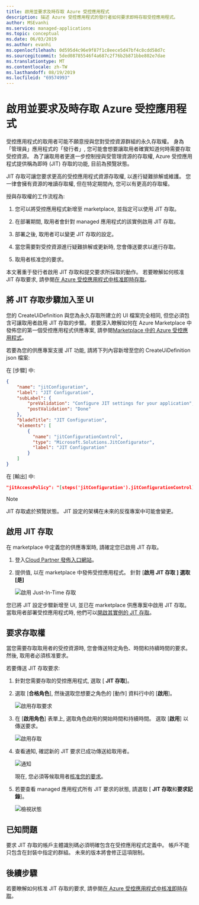```yaml
---
title: 啟用並要求及時存取 Azure 受控應用程式
description: 描述 Azure 受控應用程式的發行者如何要求即時存取受控應用程式。
author: MSEvanhi
ms.service: managed-applications
ms.topic: conceptual
ms.date: 06/03/2019
ms.author: evanhi
ms.openlocfilehash: 0d595d4c96e9f87f1c8eece5d47bf4c8cdd58d7c
ms.sourcegitcommit: 5ded08785546f4a687c2f76b2b871bbe802e7dae
ms.translationtype: MT
ms.contentlocale: zh-TW
ms.lasthandoff: 08/19/2019
ms.locfileid: "69574993"
---
```

# <a name="enable-and-request-just-in-time-access-for-azure-managed-applications"></a>啟用並要求及時存取 Azure 受控應用程式

受控應用程式的取用者可能不願意授與您對受控資源群組的永久存取權。 身為「管理員」應用程式的「發行者」, 您可能會想要讓取用者確實知道何時需要存取受控資源。 為了讓取用者更進一步控制授與受管理資源的存取權, Azure 受控應用程式提供稱為即時 (JIT) 存取的功能, 目前為預覽狀態。

JIT 存取可讓您要求更高的受控應用程式資源存取權, 以進行疑難排解或維護。 您一律會擁有資源的唯讀存取權, 但在特定期間內, 您可以有更高的存取權。

授與存取權的工作流程為:

1. 您可以將受控應用程式新增至 marketplace, 並指定可以使用 JIT 存取。

1. 在部署期間, 取用者會針對 managed 應用程式的該實例啟用 JIT 存取。

1. 部署之後, 取用者可以變更 JIT 存取的設定。

1. 當您需要對受控資源進行疑難排解或更新時, 您會傳送要求以進行存取。

1. 取用者核准您的要求。

本文著重于發行者啟用 JIT 存取和提交要求所採取的動作。 若要瞭解如何核准 JIT 存取要求, 請參閱[在 Azure 受控應用程式中核准即時存取](approve-just-in-time-access.md)。

## <a name="add-jit-access-step-to-ui"></a>將 JIT 存取步驟加入至 UI

您的 CreateUiDefinition 與您為永久存取所建立的 UI 檔案完全相同, 但您必須包含可讓取用者啟用 JIT 存取的步驟。 若要深入瞭解如何在 Azure Marketplace 中發佈您的第一個受控應用程式供應專案, 請參閱[Marketplace 中的 Azure 受控應用程式](publish-marketplace-app.md)。

若要為您的供應專案支援 JIT 功能, 請將下列內容新增至您的 CreateUiDefinition json 檔案:

在 [步驟] 中:

```json
{
    "name": "jitConfiguration",
    "label": "JIT Configuration",
    "subLabel": {
        "preValidation": "Configure JIT settings for your application",
        "postValidation": "Done"
    },
    "bladeTitle": "JIT Configuration",
    "elements": [
        {
          "name": "jitConfigurationControl",
          "type": "Microsoft.Solutions.JitConfigurator",
          "label": "JIT Configuration"
        }
    ]
}
```
 
在 [輸出] 中:

```json
"jitAccessPolicy": "[steps('jitConfiguration').jitConfigurationControl]"
```

> [!NOTE]
> JIT 存取處於預覽狀態。 JIT 設定的架構在未來的反復專案中可能會變更。

## <a name="enable-jit-access"></a>啟用 JIT 存取

在 marketplace 中定義您的供應專案時, 請確定您已啟用 JIT 存取。

1. 登入[Cloud Partner 發佈入口網站](https://cloudpartner.azure.com)。

1. 提供值, 以在 marketplace 中發佈受控應用程式。 針對 [**啟用 JIT 存取** **] 選取 [是]**

   ![啟用 Just-In-Time 存取](./media/request-just-in-time-access/marketplace-enable.png)

您已將 JIT 設定步驟新增至 UI, 並已在 marketplace 供應專案中啟用 JIT 存取。 當取用者部署受控應用程式時, 他們可以[開啟其實例的 JIT 存取](approve-just-in-time-access.md#enable-during-deployment)。

## <a name="request-access"></a>要求存取權

當您需要存取取用者的受控資源時, 您會傳送特定角色、時間和持續時間的要求。 然後, 取用者必須核准要求。

若要傳送 JIT 存取要求:

1. 針對您需要存取的受控應用程式, 選取 [ **JIT 存取**]。

1. 選取 [**合格角色**], 然後選取您想要之角色的 [動作] 資料行中的 [**啟用**]。

   ![啟用存取要求](./media/request-just-in-time-access/send-request.png)

1. 在 [**啟用角色**] 表單上, 選取角色啟用的開始時間和持續時間。 選取 [**啟用**] 以傳送要求。

   ![啟用存取](./media/request-just-in-time-access/activate-access.png) 

1. 查看通知, 確認新的 JIT 要求已成功傳送給取用者。

   ![通知](./media/request-just-in-time-access/in-progress.png)

   現在, 您必須等候取用者[核准您的要求](approve-just-in-time-access.md#approve-requests)。

1. 若要查看 managed 應用程式所有 JIT 要求的狀態, 請選取 [ **JIT 存取**和**要求記錄**]。

   ![檢視狀態](./media/request-just-in-time-access/view-status.png)

## <a name="known-issues"></a>已知問題

要求 JIT 存取的帳戶主體識別碼必須明確包含在受控應用程式定義中。 帳戶不能只包含在封裝中指定的群組。 未來的版本將會修正這項限制。

## <a name="next-steps"></a>後續步驟

若要瞭解如何核准 JIT 存取的要求, 請參閱[在 Azure 受控應用程式中核准即時存取](approve-just-in-time-access.md)。
